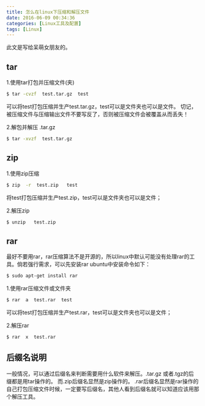 ```yaml
---
title: 怎么在linux下压缩和解压文件
date: 2016-06-09 00:34:36
categories: [Linux工具及配置]
tags: [Linux]
---
```


此文是写给呆萌女朋友的。
<!-- more -->
## tar
1.使用tar打包并压缩文件(夹)
``` bash
$ tar -cvzf  test.tar.gz  test
```
可以将test打包压缩并生产test.tar.gz，test可以是文件夹也可以是文件。
切记，被压缩文件与压缩输出文件不要写反了，否则被压缩文件会被覆盖从而丢失！

2.解包并解压 .tar.gz
``` bash
$ tar -xvzf  test.tar.gz
```

## zip
1.使用zip压缩
``` bash
$ zip  -r  test.zip   test
```
将test打包压缩并生产test.zip，test可以是文件夹也可以是文件；

2.解压zip
``` bash
$ unzip   test.zip
```

## rar
最好不要用rar，rar压缩算法不是开源的，所以linux中默认可能没有处理rar的工具。倘若强行需求，可以先安装rar
ubuntu中安装命令如下：
``` bash
$ sudo apt-get install rar
```

1.使用rar压缩文件或文件夹
``` bash
$ rar  a  test.rar  test
```
可以将test打包压缩并生产test.rar，test可以是文件夹也可以是文件；

2.解压rar
``` bash
$ rar  x  test.rar
```

## 后缀名说明
一般情况，可以通过后缀名来判断需要用什么软件来解压。.tar.gz 或者.tgz的后缀都是用tar操作的。 而.zip后缀名显然是zip操作的。 .rar后缀名显然是rar操作的
自己打包压缩文件时候，一定要写后缀名，其他人看到后缀名就可以知道应该用那个解压工具。
